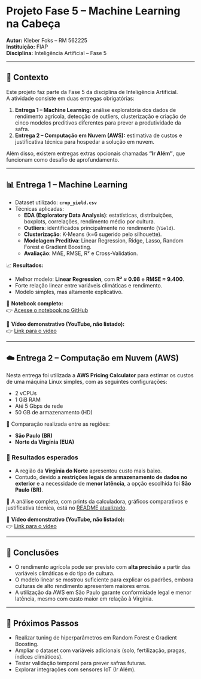 # Projeto Fase 5 – Machine Learning na Cabeça
**Autor:** Kleber Foks – RM 562225  
**Instituição:** FIAP  
**Disciplina:** Inteligência Artificial – Fase 5  

---

## 📌 Contexto
Este projeto faz parte da Fase 5 da disciplina de Inteligência Artificial.  
A atividade consiste em duas entregas obrigatórias:

1. **Entrega 1 – Machine Learning:** análise exploratória dos dados de rendimento agrícola, detecção de outliers, clusterização e criação de cinco modelos preditivos diferentes para prever a produtividade da safra.  
2. **Entrega 2 – Computação em Nuvem (AWS):** estimativa de custos e justificativa técnica para hospedar a solução em nuvem.

Além disso, existem entregas extras opcionais chamadas **“Ir Além”**, que funcionam como desafio de aprofundamento.

---

## 📊 Entrega 1 – Machine Learning
- Dataset utilizado: **`crop_yield.csv`**  
- Técnicas aplicadas:
  - **EDA (Exploratory Data Analysis)**: estatísticas, distribuições, boxplots, correlações, rendimento médio por cultura.  
  - **Outliers**: identificados principalmente no rendimento (`Yield`).  
  - **Clusterização**: K-Means (k=6 sugerido pelo silhouette).  
  - **Modelagem Preditiva**: Linear Regression, Ridge, Lasso, Random Forest e Gradient Boosting.  
  - **Avaliação**: MAE, RMSE, R² e Cross-Validation.  

📈 **Resultados:**  
- Melhor modelo: **Linear Regression**, com **R² ≈ 0.98** e **RMSE ≈ 9.400**.  
- Forte relação linear entre variáveis climáticas e rendimento.  
- Modelo simples, mas altamente explicativo.  

📄 **Notebook completo:**  
👉 [Acesse o notebook no GitHub](./KleberFoks_rm562225_pbl_fase4.ipynb)

🎥 **Vídeo demonstrativo (YouTube, não listado):**  
👉 [Link para o vídeo](COLE_AQUI_O_LINK)

---

## ☁️ Entrega 2 – Computação em Nuvem (AWS)
Nesta entrega foi utilizada a **AWS Pricing Calculator** para estimar os custos de uma máquina Linux simples, com as seguintes configurações:  

- 2 vCPUs  
- 1 GiB RAM  
- Até 5 Gbps de rede  
- 50 GB de armazenamento (HD)  

📌 Comparação realizada entre as regiões:  
- **São Paulo (BR)**  
- **Norte da Virgínia (EUA)**  

### 🔹 Resultados esperados
- A região da **Virgínia do Norte** apresentou custo mais baixo.  
- Contudo, devido a **restrições legais de armazenamento de dados no exterior** e a necessidade de **menor latência**, a opção escolhida foi **São Paulo (BR)**.  

📄 A análise completa, com prints da calculadora, gráficos comparativos e justificativa técnica, está no [README atualizado](./README.md).

🎥 **Vídeo demonstrativo (YouTube, não listado):**  
👉 [Link para o vídeo](COLE_AQUI_O_LINK)

---

## 🏁 Conclusões
- O rendimento agrícola pode ser previsto com **alta precisão** a partir das variáveis climáticas e do tipo de cultura.  
- O modelo linear se mostrou suficiente para explicar os padrões, embora culturas de alto rendimento apresentem maiores erros.  
- A utilização da AWS em São Paulo garante conformidade legal e menor latência, mesmo com custo maior em relação à Virgínia.  

---

## 🚀 Próximos Passos
- Realizar tuning de hiperparâmetros em Random Forest e Gradient Boosting.  
- Ampliar o dataset com variáveis adicionais (solo, fertilização, pragas, índices climáticos).  
- Testar validação temporal para prever safras futuras.  
- Explorar integrações com sensores IoT (Ir Além).

